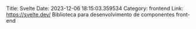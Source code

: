 Title: Svelte
Date: 2023-12-06 18:15:03.359534
Category: frontend
Link: https://svelte.dev/
Biblioteca para desenvolvimento de componentes front-end
